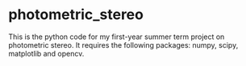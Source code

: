 # photometric_stereo
This is the python code for my first-year summer term project on photometric stereo. It requires the following packages: numpy, scipy, matplotlib and opencv.
